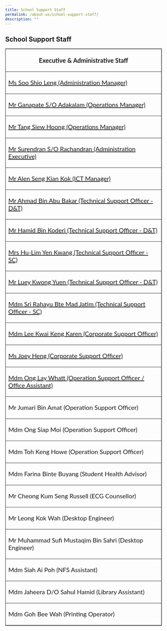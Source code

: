 ```yaml
---
title: School Support Staff
permalink: /about-us/school-support-staff/
description: ""
---
```

## School Support Staff

<table width="100%" border="1">
<tbody>
<tr><th><p style="font-family: Lato, sans-serif; font-size: 1.25rem;">Executive &amp; Administrative Staff</p></th></tr>
<tr><td><p style="font-family: Lato, sans-serif; font-size: 1.25rem;"><a href="mailto:soo_shio_leng@schools.gov.sg" target="">Ms Soo Shio Leng (Administration Manager)</a></p></td></tr>
<tr><td><p style="font-family: Lato, sans-serif; font-size: 1.25rem;"><a href="mailto:ganapate_adakalam@schools.gov.sg" target="">Mr Ganapate S/O Adakalam (Operations Manager)</a></p></td></tr>
<tr><td><p style="font-family: Lato, sans-serif; font-size: 1.25rem;"><a href="mailto:tang_siew_hoong@schools.gov.sg" target="">Mr Tang Siew Hoong (Operations Manager)</a></p></td></tr>
<tr><td><p style="font-family: Lato, sans-serif; font-size: 1.25rem;"><a href="mailto:surendran_rachandran@schools.gov.sg" target="">Mr Surendran S/O Rachandran (Administration Executive)</a></p></td></tr>
<tr><td><p style="font-family: Lato, sans-serif; font-size: 1.25rem;"><a href="mailto:alen_seng_kian_kok@schools.gov.sg" target="">Mr Alen Seng Kian Kok (ICT Manager)</a></p></td></tr>
<tr><td><p style="font-family: Lato, sans-serif; font-size: 1.25rem;"><a href="mailto:ahmad_abu_bakar@schools.gov.sg" target="">Mr Ahmad Bin Abu Bakar (Technical Support Officer - D&amp;T)</a></p></td></tr>
<tr><td><p style="font-family: Lato, sans-serif; font-size: 1.25rem;"><a href="mailto:hamid_koderi@schools.gov.sg" target="">Mr Hamid Bin Koderi (Technical Support Officer - D&amp;T)</a></p></td></tr>
<tr><td><p style="font-family: Lato, sans-serif; font-size: 1.25rem;"><a href="mailto:lim_yen_kwan@schools.gov.sg" target="">Mrs Hu-Lim Yen Kwang (Technical Support Officer - SC)</a></p></td></tr>
<tr><td><p style="font-family: Lato, sans-serif; font-size: 1.25rem;"><a href="mailto:luey_kwong_yuen@schools.gov.sg" target="">Mr Luey Kwong Yuen (Technical Support Officer - D&amp;T)</a></p></td></tr>
<tr><td><p style="font-family: Lato, sans-serif; font-size: 1.25rem;"><a href="mailto:sri_rahayu_mad_jatim@schools.gov.sg" target="">Mdm Sri Rahayu Bte Mad Jatim (Technical Support Officer - SC)</a></p></td></tr>
<tr><td><p style="font-family: Lato, sans-serif; font-size: 1.25rem;"><a href="mailto:lee_kwai_keng@schools.gov.sg" target="">Mdm Lee Kwai Keng Karen (Corporate Support Officer)</a></p></td></tr>
<tr><td><p style="font-family: Lato, sans-serif; font-size: 1.25rem;"><a href="mailto:heng_guey_siang@schools.gov.sg" target="">Ms Joey Heng (Corporate Support Officer)</a></p></td></tr>
<tr><td><p style="font-family: Lato, sans-serif; font-size: 1.25rem;"><a href="mailto:ong_lay_whatt@schools.gov.sg" target="">Mdm Ong Lay Whatt (Operation Support Officer / Office Assistant)</a></p></td></tr>
<tr><td><p style="font-family: Lato, sans-serif; font-size: 1.25rem;">Mr Jumari Bin Amat (Operation Support Officer)</p></td></tr>
<tr><td><p style="font-family: Lato, sans-serif; font-size: 1.25rem;">Mdm Ong Siap Moi (Operation Support Officer)</p></td></tr>
<tr><td><p style="font-family: Lato, sans-serif; font-size: 1.25rem;">Mdm Toh Keng Howe (Operation Support Officer)</p></td></tr>
<tr><td><p style="font-family: Lato, sans-serif; font-size: 1.25rem;">Mdm Farina Binte Buyang (Student Health Advisor)</p></td></tr>
<tr><td><p style="font-family: Lato, sans-serif; font-size: 1.25rem;">Mr Cheong Kum Seng Russell (ECG Counsellor)</p></td></tr>
<tr><td><p style="font-family: Lato, sans-serif; font-size: 1.25rem;">Mr Leong Kok Wah (Desktop Engineer)</p></td></tr>
<tr><td><p style="font-family: Lato, sans-serif; font-size: 1.25rem;">Mr Muhammad Sufi Mustaqim Bin Sahri (Desktop Engineer)</p></td></tr>
<tr><td><p style="font-family: Lato, sans-serif; font-size: 1.25rem;">Mdm Siah Ai Poh (NFS Assistant)</p></td></tr>
<tr><td><p style="font-family: Lato, sans-serif; font-size: 1.25rem;">Mdm Jaheera D/O Sahul Hamid (Library Assistant)</p></td></tr>
<tr><td><p style="font-family: Lato, sans-serif; font-size: 1.25rem;">Mdm Goh Bee Wah (Printing Operator)</p></td></tr>
</tbody>
</table>